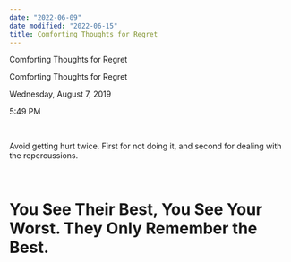 ```yaml
---
date: "2022-06-09"
date modified: "2022-06-15"
title: Comforting Thoughts for Regret
---
```

Comforting Thoughts for Regret

Comforting Thoughts for Regret

Wednesday, August 7, 2019

5:49 PM

 

Avoid getting hurt twice. First for not doing it, and second for dealing with the repercussions.

 

# You See Their Best, You See Your Worst. They Only Remember the Best.
